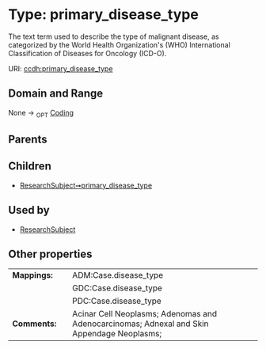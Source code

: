 
# Type: primary_disease_type


The text term used to describe the type of malignant disease, as categorized by the World Health Organization's (WHO) International Classification of Diseases for Oncology (ICD-O).

URI: [ccdh:primary_disease_type](https://ccdh.example.org/ccdh/primary_disease_type)


## Domain and Range

None ->  <sub>OPT</sub> [Coding](Coding.md)

## Parents


## Children

 *  [ResearchSubject➞primary_disease_type](ResearchSubject_primary_disease_type.md)

## Used by

 * [ResearchSubject](ResearchSubject.md)

## Other properties

|  |  |  |
| --- | --- | --- |
| **Mappings:** | | ADM:Case.disease_type |
|  | | GDC:Case.disease_type |
|  | | PDC:Case.disease_type |
| **Comments:** | | Acinar Cell Neoplasms; Adenomas and Adenocarcinomas; Adnexal and Skin Appendage Neoplasms;  |

